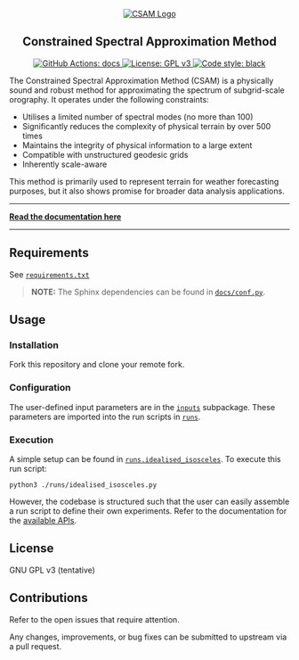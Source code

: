 <p align="center">
  <a href="https://ray-chew.github.io/pyCSAM/index.html">
  <img alt="CSAM Logo" src="https://ray-chew.github.io/pyCSAM/_static/logo.png">
  </a>
</p>

<h2 align="center">Constrained Spectral Approximation Method</h2>


<p align="center">
<a href="https://github.com/ray-chew/pyCSAM/actions/workflows/documentation.yml">
<img alt="GitHub Actions: docs" src=https://img.shields.io/github/actions/workflow/status/ray-chew/pyCSAM/documentation.yml?logo=github&label=docs>
</a>
<a href="https://www.gnu.org/licenses/gpl-3.0">
<img alt="License: GPL v3" src=https://img.shields.io/badge/License-GPLv3-blue.svg>
</a>
<a href="https://github.com/psf/black">
<img alt="Code style: black" src=https://img.shields.io/badge/code%20style-black-000000.svg>
</a>
</p>


The Constrained Spectral Approximation Method (CSAM) is a physically sound and robust method for approximating the spectrum of subgrid-scale orography. It operates under the following constraints:

* Utilises a limited number of spectral modes (no more than 100)
* Significantly reduces the complexity of physical terrain by over 500 times
* Maintains the integrity of physical information to a large extent
* Compatible with unstructured geodesic grids
* Inherently scale-aware

This method is primarily used to represent terrain for weather forecasting purposes, but it also shows promise for broader data analysis applications.

---

**[Read the documentation here](https://ray-chew.github.io/pyCSAM/index.html)**

---

## Requirements

See [`requirements.txt`](https://github.com/ray-chew/pyCSAM/blob/main/requirements.txt)

> **NOTE:**  The Sphinx dependencies can be found in [`docs/conf.py`](https://github.com/ray-chew/pyCSAM/blob/main/docs/source/conf.py).


## Usage

### Installation

Fork this repository and clone your remote fork.

### Configuration

The user-defined input parameters are in the [`inputs`](https://github.com/ray-chew/pyCSAM/tree/main/inputs) subpackage. These parameters are imported into the run scripts in [`runs`](https://github.com/ray-chew/pyCSAM/tree/main/runs). 

### Execution

A simple setup can be found in [`runs.idealised_isosceles`](https://github.com/ray-chew/pyCSAM/blob/main/runs/idealised_isosceles.py). To execute this run script:

```console
python3 ./runs/idealised_isosceles.py
```

However, the codebase is structured such that the user can easily assemble a run script to define their own experiments. Refer to the documentation for the [available APIs](https://ray-chew.github.io/pyCSAM/api.html).

## License

GNU GPL v3 (tentative)

## Contributions

Refer to the open issues that require attention.

Any changes, improvements, or bug fixes can be submitted to upstream via a pull request.

